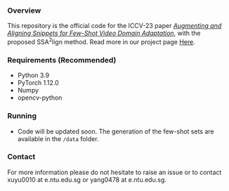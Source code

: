 ### Overview

This repository is the official code for the ICCV-23 paper [_Augmenting and Aligning Snippets for Few-Shot Video Domain Adaptation_](https://arxiv.org/abs/2303.10451), with the proposed SSA<sup>2</sup>lign method. Read more in our project page [Here](https://xuyu0010.github.io/fsvda.html).

### Requirements (Recommended)
- Python 3.9
- PyTorch 1.12.0
- Numpy
- opencv-python

### Running

- Code will be updated soon. The generation of the few-shot sets are available in the ```/data``` folder.

<!-- ### Running:

The default benchmark is the Daily-DA benchmark, the default cross-domain task is HMDB51&rarr;ARID (H&rarr;A). To use other benchmarks you may choose from the following options for the ```--dataset``` option: (DATASET_OPTION)
```
'Daily', 'Sports'
```

- Step 1: To train, run the following command:
```python
python train_multisnippet.py --dataset DATASET_OPTION --source-dataset SOURCE_DATASET_NAME --target-dataset TARGET_DATASET_NAME --k-shot K_SHOT_SETTING --network TimeSFormer
```
The "SOURCE_DATASET_NAME" and "TARGET_DATASET_NAME" defines domains of the cross domain task to be performed. For Daily-DA benchmark the possible names are "HMDB51", "ARID", "MIT", and "Kinetics-Daily". For Sports-DA benchmark the possible names are "UCF101", "Sports1M", and "Kinetics-Sports". 

- Step 3: To evaluate the trained model, and run the following command:
```python
python evaluate_multisnippet.py --dataset DATASET_OPTION --target-dataset TARGET_DATASET_NAME
``` -->


### Contact

For more information please do not hesitate to raise an issue or to contact xuyu0010 at e.ntu.edu.sg or yang0478 at e.ntu.edu.sg.